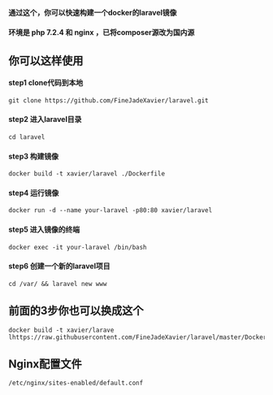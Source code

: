 #### 通过这个，你可以快速构建一个docker的laravel镜像
#### 环境是 php 7.2.4 和 nginx ，已将composer源改为国内源

## 你可以这样使用

#### step1 clone代码到本地
    git clone https://github.com/FineJadeXavier/laravel.git

#### step2 进入laravel目录
    cd laravel

#### step3 构建镜像
    docker build -t xavier/laravel ./Dockerfile

#### step4 运行镜像
    docker run -d --name your-laravel -p80:80 xavier/laravel

#### step5 进入镜像的终端
    docker exec -it your-laravel /bin/bash

#### step6 创建一个新的laravel项目
    cd /var/ && laravel new www

## 前面的3步你也可以换成这个
    docker build -t xavier/larave lhttps://raw.githubusercontent.com/FineJadeXavier/laravel/master/Dockerfile

## Nginx配置文件
    /etc/nginx/sites-enabled/default.conf
